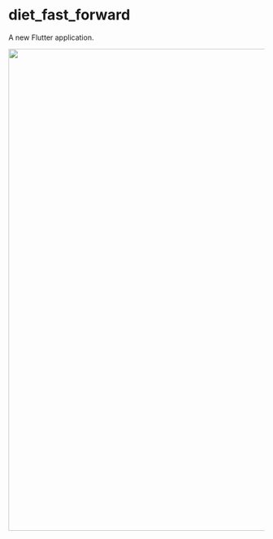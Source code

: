 # diet_fast_forward

A new Flutter application.
<p float="left" align="middle">
<img src="https://user-images.githubusercontent.com/38713396/84513753-57464c80-ace3-11ea-84c3-b481cd2b09cb.jpg" width="950" 
</p>

